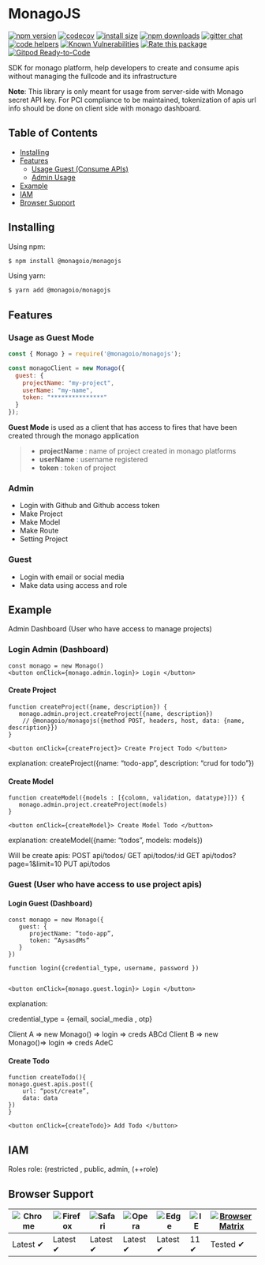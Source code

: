# MonagoJS

[![npm version](https://img.shields.io/npm/v/@monagoio/monagojs.svg?style=flat-square)](https://www.npmjs.org/package/@monagoio/monagojs) 
[![codecov](https://codecov.io/gh/monagoio/monagojs/branch/master/graph/badge.svg?token=J4RJ7WTMH3)](https://codecov.io/gh/monagoio/monagojs)
[![install size](https://packagephobia.now.sh/badge?p=@monagoio/monagojs)](https://packagephobia.now.sh/result?p=@monagoio/monagojs)
[![npm downloads](https://img.shields.io/npm/dm/@monagoio/monagojs.svg?style=flat-square)](https://npm-stat.com/charts.html?package=@monagoio/monagojs)
[![gitter chat](https://img.shields.io/gitter/room/@monagoio/monagojs.svg?style=flat-square)](https://gitter.im/monagojs)
[![code helpers](https://www.codetriage.com/monagoio/monagojs/badges/users.svg)](https://www.codetriage.com/monagoio/monagojs)
[![Known Vulnerabilities](https://snyk.io/test/npm/@monagoio/monagojs/badge.svg)](https://snyk.io/test/npm/@monagoio/monagojs)
[![Rate this package](https://badges.openbase.com/js/rating/@monagoio/monagojs.svg?token=gS57B1xyG2G5NoJdwRtJdZutn4ptWW8toE05iyQIj5E=)](https://openbase.com/js/@monagoio/monagojs?utm_source=embedded&amp;utm_medium=badge&amp;utm_campaign=rate-badge)
[![Gitpod Ready-to-Code](https://img.shields.io/badge/Gitpod-Ready--to--Code-blue?logo=gitpod)](https://gitpod.io/#https://github.com/monagoio/monagojs)

SDK for monago platform, help developers to create and consume apis without managing the fullcode and its infrastructure

**Note**: This library is only meant for usage from server-side with Monago secret API key.
For PCI compliance to be maintained, tokenization of apis url info should be done on client side with monago dashboard.

## Table of Contents

  - [Installing](#installing)
  - [Features](#features)
    - [Usage Guest (Consume APIs)](#usage-as-guest-mode)
    - [Admin Usage](#admin)
  - [Example](#example)
  - [IAM](#iam)
  - [Browser Support](#browser-support)


## Installing

Using npm:

```bash
$ npm install @monagoio/monagojs
```

Using yarn:

```bash
$ yarn add @monagoio/monagojs
```

## Features
### Usage as Guest Mode
```js
const { Monago } = require('@monagoio/monagojs');

const monagoClient = new Monago({
  guest: {
    projectName: "my-project",
    userName: "my-name",
    token: "***************"
  }
});
```
**Guest Mode** is used as a client that has access to fires that have been created through the monago application
> - **projectName** : name of project created in monago platforms
> - **userName** : username registered
> - **token** : token of project

### Admin
- Login with Github and Github access token
- Make Project
- Make Model
- Make Route
- Setting Project

### Guest
- Login with email or social media
- Make data using access and role

## Example

Admin Dashboard (User who have access to manage projects)
### Login Admin (Dashboard)

```
const monago = new Monago()
<button onClick={monago.admin.login}> Login </button>
```

#### Create Project
```
function createProject({name, description}) {
   monago.admin.project.createProject({name, description})
    // @monagoio/monagojs({method POST, headers, host, data: {name, description}})
}

<button onClick={createProject}> Create Project Todo </button>
```
explanation:
createProject({name: “todo-app”, description: “crud for todo”})



#### Create Model
```
function createModel({models : [{colomn, validation, datatype}]}) {
   monago.admin.project.createProject(models)
}

<button onClick={createModel}> Create Model Todo </button>
```
explanation:
createModel({name: “todos”, models: models})

Will be create apis:
POST api/todos/
GET api/todos/:id
GET api/todos?page=1&limit=10
PUT api/todos



### Guest (User who have access to use project apis)
#### Login Guest (Dashboard)
```
const monago = new Monago({
   guest: {
      projectName: “todo-app”,
      token: “AysasdMs”
   }
})

function login({credential_type, username, password })


<button onClick={monago.guest.login}> Login </button>

```
explanation:

credential_type = {email, social_media , otp}

Client A => new Monago() => login => creds ABCd
Client B => new Monago()=> login => creds AdeC

#### Create Todo
```
function createTodo(){
monago.guest.apis.post({
    url: “post/create”,
    data: data
})
}

<button onClick={createTodo}> Add Todo </button>
```


## IAM
Roles role: {restricted , public, admin,  (++role)


## Browser Support

![Chrome](https://raw.githubusercontent.com/alrra/browser-logos/main/src/chrome/chrome_48x48.png) | ![Firefox](https://raw.githubusercontent.com/alrra/browser-logos/main/src/firefox/firefox_48x48.png) | ![Safari](https://raw.githubusercontent.com/alrra/browser-logos/main/src/safari/safari_48x48.png) | ![Opera](https://raw.githubusercontent.com/alrra/browser-logos/main/src/opera/opera_48x48.png) | ![Edge](https://raw.githubusercontent.com/alrra/browser-logos/main/src/edge/edge_48x48.png) | ![IE](https://raw.githubusercontent.com/alrra/browser-logos/master/src/archive/internet-explorer_9-11/internet-explorer_9-11_48x48.png) | [![Browser Matrix](https://saucelabs.com/open_sauce/build_matrix/oauth-ibidathoillah-3611d.svg)](https://saucelabs.com/u/oauth-ibidathoillah-3611d) |
--- | --- | --- | --- | --- | --- | --- |
Latest ✔ | Latest ✔ | Latest ✔ | Latest ✔ | Latest ✔ | 11 ✔ | Tested ✔ |

